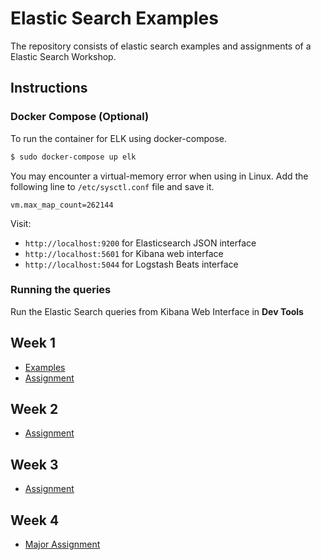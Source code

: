 # Elastic Search Examples

The repository consists of elastic search examples and assignments of a Elastic Search Workshop.

## Instructions

### Docker Compose (Optional)

To run the container for ELK using docker-compose.

```bash
$ sudo docker-compose up elk
```
You may encounter a virtual-memory error when using in Linux. Add the following line to `/etc/sysctl.conf` file and save it.

`vm.max_map_count=262144`

Visit:

* `http://localhost:9200` for Elasticsearch JSON interface
* `http://localhost:5601` for Kibana web interface
* `http://localhost:5044` for Logstash Beats interface

### Running the queries

Run the Elastic Search queries from Kibana Web Interface in **Dev Tools**

## Week 1

* [Examples](https://github.com/awalesushil/elastic-search-examples/blob/master/Week%201/examples.es)
* [Assignment](https://github.com/awalesushil/elastic-search-examples/blob/master/Week%201/assignment.es)

## Week 2

* [Assignment](https://github.com/awalesushil/elastic-search-examples/blob/master/Week%202/assignment.es)

## Week 3

* [Assignment](https://github.com/awalesushil/elastic-search-examples/blob/master/Week%203/assignment.es)

## Week 4

* [Major Assignment](https://github.com/awalesushil/elastic-search-examples/blob/master/Week%204/major-assignment.es)